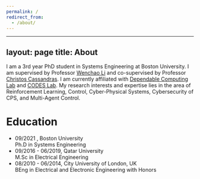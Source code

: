 ```yaml
---
permalink: /
redirect_from:
  - /about/
---
```


---
layout: page
title: About
---

I am a 3rd year PhD student in Systems Engineering at Boston University. I am supervised by Professor [Wenchao Li](https://sites.bu.edu/depend/people/) and co-supervised by Professor [Christos Cassandras](https://christosgcassandras.org/). I am currently affiliated with [Dependable Computing Lab](https://sites.bu.edu/depend/people/) and [CODES Lab](https://www.bu.edu/codes/). My research interests and expertise lies in the area of Reinforcement Learning, Control, Cyber-Physical Systems, Cybersecurity of CPS, and Multi-Agent Control.

# Education
* 09/2021 , Boston University
<br> Ph.D in Systems Engineering
* 09/2016 - 06/2019, Qatar University
<br>M.Sc in Electrical Engineering 
* 08/2010 - 06/2014, City University of London, UK
<br> BEng in Electrical and Electronic Engineering with Honors
